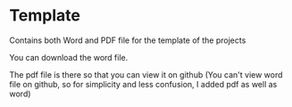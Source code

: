 # Template

Contains both Word and PDF file for the template of the projects

You can download the word file. 

The pdf file is there so that you can view it on github (You can't view word file on github, so for simplicity and less confusion, I added pdf as well as word)
